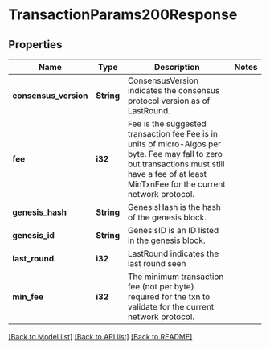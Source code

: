 # TransactionParams200Response

## Properties

Name | Type | Description | Notes
------------ | ------------- | ------------- | -------------
**consensus_version** | **String** | ConsensusVersion indicates the consensus protocol version as of LastRound. | 
**fee** | **i32** | Fee is the suggested transaction fee Fee is in units of micro-Algos per byte. Fee may fall to zero but transactions must still have a fee of at least MinTxnFee for the current network protocol. | 
**genesis_hash** | **String** | GenesisHash is the hash of the genesis block. | 
**genesis_id** | **String** | GenesisID is an ID listed in the genesis block. | 
**last_round** | **i32** | LastRound indicates the last round seen | 
**min_fee** | **i32** | The minimum transaction fee (not per byte) required for the txn to validate for the current network protocol. | 

[[Back to Model list]](../README.md#documentation-for-models) [[Back to API list]](../README.md#documentation-for-api-endpoints) [[Back to README]](../README.md)


